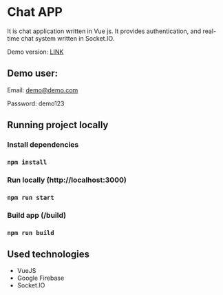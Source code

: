 # Chat APP
It is chat application written in Vue js. It provides authentication, and real-time chat system written in Socket.IO.

Demo version: [LINK](https://pj-chat-app.netlify.app/)

## Demo user:
Email: demo@demo.com

Password: demo123

## Running project locally

### Install dependencies
### `npm install`

### Run locally (http://localhost:3000)
### `npm run start`

### Build app (/build)
### `npm run build`

## Used technologies
- VueJS
- Google Firebase
- Socket.IO

